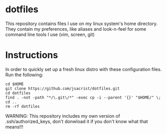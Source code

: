 # dotfiles

This repository contains files I use on my linux system's home directory.
They contain my preferences, like aliases and look-n-feel for some command line tools I use (vim, screen, git)

# Instructions

In order to quickly set up a fresh linux distro with these configuration files.  Run the following:

~~~~
cd $HOME
git clone https://github.com/jsacrist/dotfiles.git
cd dotfiles
find . -not -path "*/\.git\/*" -exec cp -i --parent '{}' "$HOME/" \;
cd ..
rm -rf dotfiles
~~~~

WARNING: This repository includes my own version of .ssh/authorized_keys, don't donwload it if you don't know what that means!!!

